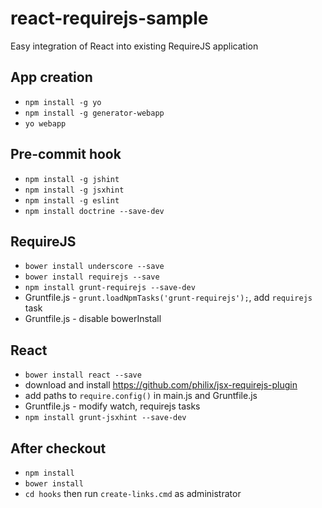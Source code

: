 react-requirejs-sample
======================

Easy integration of React into existing RequireJS application

App creation
------------

- `npm install -g yo`
- `npm install -g generator-webapp`
- `yo webapp`

Pre-commit hook
---------------
- `npm install -g jshint`
- `npm install -g jsxhint`
- `npm install -g eslint`
- `npm install doctrine --save-dev`

RequireJS
---------

- `bower install underscore --save`
- `bower install requirejs --save`
- `npm install grunt-requirejs --save-dev`
- Gruntfile.js - `grunt.loadNpmTasks('grunt-requirejs');`, add `requirejs` task
- Gruntfile.js - disable bowerInstall

React
-----
- `bower install react --save`
- download and install https://github.com/philix/jsx-requirejs-plugin
- add paths to `require.config()` in main.js and Gruntfile.js
- Gruntfile.js - modify watch, requirejs tasks
- `npm install grunt-jsxhint --save-dev`

After checkout
--------------

- `npm install`
- `bower install`
- `cd hooks` then run `create-links.cmd` as administrator
